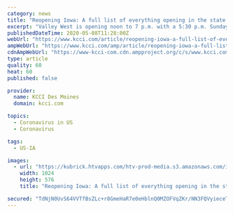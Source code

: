```yaml
---
category: news
title: "Reopening Iowa: A full list of everything opening in the state today"
excerpt: "Valley West is opening noon to 7 p.m. with a 5:30 p.m. Sunday closing. Merle Hay Mall is also opening noon to 7 p.m. with a 5:30 p.m. Sunday closing. Mall managers warn all stores won't be open right away,"
publishedDateTime: 2020-05-08T11:28:00Z
webUrl: "https://www.kcci.com/article/reopening-iowa-a-full-list-of-everything-opening-in-the-state-today/32414463"
ampWebUrl: "https://www.kcci.com/amp/article/reopening-iowa-a-full-list-of-everything-opening-in-the-state-today/32414463"
cdnAmpWebUrl: "https://www-kcci-com.cdn.ampproject.org/c/s/www.kcci.com/amp/article/reopening-iowa-a-full-list-of-everything-opening-in-the-state-today/32414463"
type: article
quality: 60
heat: 60
published: false

provider:
  name: KCCI Des Moines
  domain: kcci.com

topics:
  - Coronavirus in US
  - Coronavirus

tags:
  - US-IA

images:
  - url: "https://kubrick.htvapps.com/htv-prod-media.s3.amazonaws.com/images/809a8af7-8731-4b47-9b99e75ea6cc8677-5-1-1-1588937129.jpg?crop=1.00xw:1.00xh;0,0&resize=1200:*"
    width: 1024
    height: 576
    title: "Reopening Iowa: A full list of everything opening in the state today"

secured: "TdNjN0UvS64VVTfBsZLc+r8GmeHaR7e0eHblnQ0MZOFVqZKr/NN3FQVyieceTrCmLFUuELybbTtLj5qdjwM1i9RI8sfmez7XbTnniAOLri4fgIS+RKmuasW9epxZB1NnQALFyXJsY1M8s9HvKAImORy2NZVw6Be/EZf0f/YxP8RtFil+ft3HUkzwQfgC17Y1HuxISQ1SbR1ppWZU51EjYsdxT7WoFMWUcpsXtmmAWZcrNVpf8vlyryLbM+aShyHVxnhVr8ozBhYrYd4AG2VHSAzwOXpMPmqAZX1MFSUktD+7DXlOElKh8dhmluaHsYMz;klhRK3RR82cH1kDc2lsUag=="
---
```


